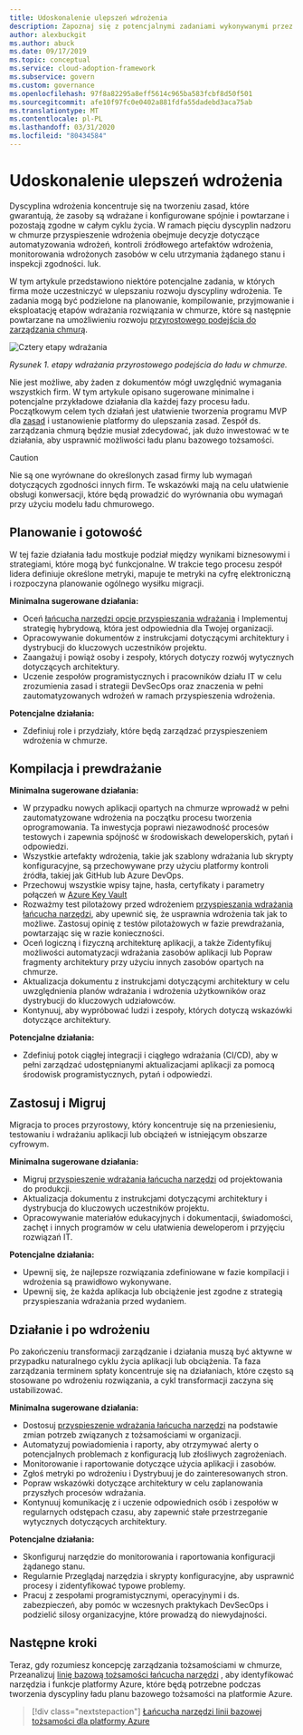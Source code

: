 ```yaml
---
title: Udoskonalenie ulepszeń wdrożenia
description: Zapoznaj się z potencjalnymi zadaniami wykonywanymi przez firmę w celu opracowania i poniesienia dyscypliny przyspieszenia wdrożenia w każdej fazie wdrażania chmury.
author: alexbuckgit
ms.author: abuck
ms.date: 09/17/2019
ms.topic: conceptual
ms.service: cloud-adoption-framework
ms.subservice: govern
ms.custom: governance
ms.openlocfilehash: 97f8a82295a8eff5614c965ba583fcbf8d50f501
ms.sourcegitcommit: afe10f97fc0e0402a881fdfa55dadebd3aca75ab
ms.translationtype: MT
ms.contentlocale: pl-PL
ms.lasthandoff: 03/31/2020
ms.locfileid: "80434584"
---
```

# <a name="deployment-acceleration-discipline-improvement"></a>Udoskonalenie ulepszeń wdrożenia

Dyscyplina wdrożenia koncentruje się na tworzeniu zasad, które gwarantują, że zasoby są wdrażane i konfigurowane spójnie i powtarzane i pozostają zgodne w całym cyklu życia. W ramach pięciu dyscyplin nadzoru w chmurze przyspieszenie wdrożenia obejmuje decyzje dotyczące automatyzowania wdrożeń, kontroli źródłowego artefaktów wdrożenia, monitorowania wdrożonych zasobów w celu utrzymania żądanego stanu i inspekcji zgodności. luk.

W tym artykule przedstawiono niektóre potencjalne zadania, w których firma może uczestniczyć w ulepszaniu rozwoju dyscypliny wdrożenia. Te zadania mogą być podzielone na planowanie, kompilowanie, przyjmowanie i eksploatację etapów wdrażania rozwiązania w chmurze, które są następnie powtarzane na umożliwieniu rozwoju [przyrostowego podejścia do zarządzania chmurą](../guides/index.md#an-incremental-approach-to-cloud-governance).

![Cztery etapy wdrażania](../../_images/govern/adoption-phases.png)

*Rysunek 1. etapy wdrażania przyrostowego podejścia do ładu w chmurze.*

Nie jest możliwe, aby żaden z dokumentów mógł uwzględnić wymagania wszystkich firm. W tym artykule opisano sugerowane minimalne i potencjalne przykładowe działania dla każdej fazy procesu ładu. Początkowym celem tych działań jest ułatwienie tworzenia programu MVP dla [zasad](../guides/index.md#an-incremental-approach-to-cloud-governance) i ustanowienie platformy do ulepszania zasad. Zespół ds. zarządzania chmurą będzie musiał zdecydować, jak dużo inwestować w te działania, aby usprawnić możliwości ładu planu bazowego tożsamości.

> [!CAUTION]
> Nie są one wyrównane do określonych zasad firmy lub wymagań dotyczących zgodności innych firm. Te wskazówki mają na celu ułatwienie obsługi konwersacji, które będą prowadzić do wyrównania obu wymagań przy użyciu modelu ładu chmurowego.

## <a name="planning-and-readiness"></a>Planowanie i gotowość

W tej fazie działania ładu mostkuje podział między wynikami biznesowymi i strategiami, które mogą być funkcjonalne. W trakcie tego procesu zespół lidera definiuje określone metryki, mapuje te metryki na cyfrę elektroniczną i rozpoczyna planowanie ogólnego wysiłku migracji.

**Minimalna sugerowane działania:**

- Oceń [łańcucha narzędzi opcje przyspieszania wdrażania](./toolchain.md) i Implementuj strategię hybrydową, która jest odpowiednia dla Twojej organizacji.
- Opracowywanie dokumentów z instrukcjami dotyczącymi architektury i dystrybucji do kluczowych uczestników projektu.
- Zaangażuj i powiąż osoby i zespoły, których dotyczy rozwój wytycznych dotyczących architektury.
- Uczenie zespołów programistycznych i pracowników działu IT w celu zrozumienia zasad i strategii DevSecOps oraz znaczenia w pełni zautomatyzowanych wdrożeń w ramach przyspieszenia wdrożenia.

**Potencjalne działania:**

- Zdefiniuj role i przydziały, które będą zarządzać przyspieszeniem wdrożenia w chmurze.

## <a name="build-and-predeployment"></a>Kompilacja i prewdrażanie

**Minimalna sugerowane działania:**

- W przypadku nowych aplikacji opartych na chmurze wprowadź w pełni zautomatyzowane wdrożenia na początku procesu tworzenia oprogramowania. Ta inwestycja poprawi niezawodność procesów testowych i zapewnia spójność w środowiskach deweloperskich, pytań i odpowiedzi.
- Wszystkie artefakty wdrożenia, takie jak szablony wdrażania lub skrypty konfiguracyjne, są przechowywane przy użyciu platformy kontroli źródła, takiej jak GitHub lub Azure DevOps.
- Przechowuj wszystkie wpisy tajne, hasła, certyfikaty i parametry połączeń w [Azure Key Vault](https://docs.microsoft.com/azure/key-vault)
- Rozważmy test pilotażowy przed wdrożeniem [przyspieszania wdrażania łańcucha narzędzi](./toolchain.md), aby upewnić się, że usprawnia wdrożenia tak jak to możliwe. Zastosuj opinię z testów pilotażowych w fazie prewdrażania, powtarzając się w razie konieczności.
- Oceń logiczną i fizyczną architekturę aplikacji, a także Zidentyfikuj możliwości automatyzacji wdrażania zasobów aplikacji lub Popraw fragmenty architektury przy użyciu innych zasobów opartych na chmurze.
- Aktualizacja dokumentu z instrukcjami dotyczącymi architektury w celu uwzględnienia planów wdrażania i wdrożenia użytkowników oraz dystrybucji do kluczowych udziałowców.
- Kontynuuj, aby wypróbować ludzi i zespoły, których dotyczą wskazówki dotyczące architektury.

**Potencjalne działania:**

- Zdefiniuj potok ciągłej integracji i ciągłego wdrażania (CI/CD), aby w pełni zarządzać udostępnianymi aktualizacjami aplikacji za pomocą środowisk programistycznych, pytań i odpowiedzi.

## <a name="adopt-and-migrate"></a>Zastosuj i Migruj

Migracja to proces przyrostowy, który koncentruje się na przeniesieniu, testowaniu i wdrażaniu aplikacji lub obciążeń w istniejącym obszarze cyfrowym.

**Minimalna sugerowane działania:**

- Migruj [przyspieszenie wdrażania łańcucha narzędzi](./toolchain.md) od projektowania do produkcji.
- Aktualizacja dokumentu z instrukcjami dotyczącymi architektury i dystrybucja do kluczowych uczestników projektu.
- Opracowywanie materiałów edukacyjnych i dokumentacji, świadomości, zachęt i innych programów w celu ułatwienia deweloperom i przyjęciu rozwiązań IT.

**Potencjalne działania:**

- Upewnij się, że najlepsze rozwiązania zdefiniowane w fazie kompilacji i wdrożenia są prawidłowo wykonywane.
- Upewnij się, że każda aplikacja lub obciążenie jest zgodne z strategią przyspieszania wdrażania przed wydaniem.

## <a name="operate-and-post-implementation"></a>Działanie i po wdrożeniu

Po zakończeniu transformacji zarządzanie i działania muszą być aktywne w przypadku naturalnego cyklu życia aplikacji lub obciążenia. Ta faza zarządzania terminem spłaty koncentruje się na działaniach, które często są stosowane po wdrożeniu rozwiązania, a cykl transformacji zaczyna się ustabilizować.

**Minimalna sugerowane działania:**

- Dostosuj [przyspieszenie wdrażania łańcucha narzędzi](./toolchain.md) na podstawie zmian potrzeb związanych z tożsamościami w organizacji.
- Automatyzuj powiadomienia i raporty, aby otrzymywać alerty o potencjalnych problemach z konfiguracją lub złośliwych zagrożeniach.
- Monitorowanie i raportowanie dotyczące użycia aplikacji i zasobów.
- Zgłoś metryki po wdrożeniu i Dystrybuuj je do zainteresowanych stron.
- Popraw wskazówki dotyczące architektury w celu zaplanowania przyszłych procesów wdrażania.
- Kontynuuj komunikację z i uczenie odpowiednich osób i zespołów w regularnych odstępach czasu, aby zapewnić stałe przestrzeganie wytycznych dotyczących architektury.

**Potencjalne działania:**

- Skonfiguruj narzędzie do monitorowania i raportowania konfiguracji żądanego stanu.
- Regularnie Przeglądaj narzędzia i skrypty konfiguracyjne, aby usprawnić procesy i zidentyfikować typowe problemy.
- Pracuj z zespołami programistycznymi, operacyjnymi i ds. zabezpieczeń, aby pomóc w wczesnych praktykach DevSecOps i podzielić silosy organizacyjne, które prowadzą do niewydajności.

## <a name="next-steps"></a>Następne kroki

Teraz, gdy rozumiesz koncepcję zarządzania tożsamościami w chmurze, Przeanalizuj [linię bazową tożsamości łańcucha narzędzi](./toolchain.md) , aby identyfikować narzędzia i funkcje platformy Azure, które będą potrzebne podczas tworzenia dyscypliny ładu planu bazowego tożsamości na platformie Azure.

> [!div class="nextstepaction"]
> [Łańcucha narzędzi linii bazowej tożsamości dla platformy Azure](./toolchain.md)
